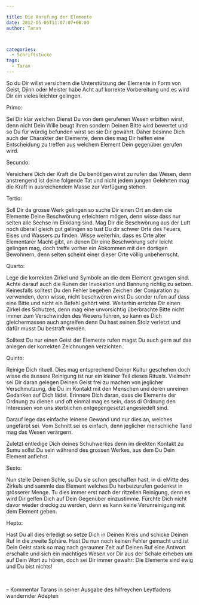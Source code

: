 ```yaml
---

title: Die Anrufung der Elemente
date: 2012-05-05T11:07:07+00:00
author: Taran



categories:
  - Schriftstücke
tags:
  - Taran
---
```

So du Dir willst versichern die Unterstützung der Elemente in Form von Geist, Djinn oder Meister habe Acht auf korrekte Vorbereitung und es wird Dir ein vieles leichter gelingen.<!--more-->

Primo:

Sei Dir klar welchen Dienst Du von dem gerufenen Wesen erbitten wirst, denn nicht Dein Wille beugt ihren sondern Deinen Bitte wird bewertet und so Du für würdig befunden wirst sei sie Dir gewährt. Daher besinne Dich auch der Charakter der Elemente, denn dies mag Dir helfen eine Entscheidung zu treffen aus welchem Element Dein gegenüber gerufen wird.

Secundo:

Versichere Dich der Kraft die Du benötigen wirst zu rufen das Wesen, denn anstrengend ist deine folgende Tat und nicht jedem jungen Gelehrten mag die Kraft in ausreichendem Masse zur Verfügung stehen.

Tertio:

Soll Dir da grosse Werk gelingen so suche Dir einen Ort an dem die Elemente Deine Beschwörung erleichtern mögen, denn wisse dass nur selten alle Sechse im Einklang sind. Mag Dir die Beschwörung aus der Luft noch überall gleich gut gelingen so tust Du dir schwer Orte des Feuers, Eises und Wassers zu finden. Wisse weiterhin, dass es Orte alter Elementarer Macht gibt, an denen Dir eine Beschwörung sehr leicht gelingen mag, doch treffe vorher ein Abkommen mit den dortigen Bewohnern, denn selten scheint einer dieser Orte völlig unbeherrscht.

Quarto:

Lege die korrekten Zirkel und Symbole an die dem Element gewogen sind. Achte darauf auch die Runen der Invokation und Bannung richtig zu setzen. Keinesfalls solltest Du den Fehler begehen Zeichen der Conjuration zu verwenden, denn wisse, nicht beschwören wirst Du sonder rufen auf dass eine Bitte und nicht ein Befehl gehört wird. Weiterhin errichte Dir einen Zirkel des Schutzes, denn mag eine unvorsichtig überbrachte Bitte nicht immer zum Verschwinden des Wesens führen, so kann es Dich gleichermassen auch angreifen denn Du hast seinen Stolz verletzt und dafür musst Du bestraft werden.

Solltest Du nur einen Geist der Elemente rufen magst Du auch gern auf das anlegen der korrekten Zeichnungen verzichten.

Quinto:

Reinige Dich rituell. Dies mag entsprechend Deiner Kultur geschehen doch wisse die äussere Reinigung ist nur ein kleiner Teil dieses Rituals. Vielmehr sei Dir daran gelegen Deinen Geist frei zu machen von jeglicher Verschmutzung, die Du im Kontakt mit den Menschen und deren unreinen Gedanken auf Dich lädst. Erinnere Dich daran, dass die Elemente der Ordnung zu dienen und oft einmal mag es sein, dass di Ordnung den Interessen von uns sterblichen entgegengesetzt angesiedelt sind.

Darauf lege das einfache leinene Gewand und nur dies an, welches ungefärbt sei. Vom Schnitt sei es einfach, denn jeglicher menschliche Tand mag das Wesen verärgern.

Zuletzt entledige Dich deines Schuhwerkes denn im direkten Kontakt zu Sumu sollst Du sein während des grossen Werkes, aus dem Du Dein Element anflehst.

Sexto:

Nun stelle Deinen Schle, su Du sie schon geschaffen hast, in di eMitte des Zirkels und sammle das Element welches Du herbeizurufen gedenkst in grösserer Menge. Tu dies immer erst nach der ritzellen Reinigung, denn es wird Dir gelfen Dich auf Dein Gegenüber einzustimme. Fürchte Dich nicht davor wieder dreckig zu werden, denn es kann keine Verunreinigung mit dem Element geben.

Hepto:

Hast Du all dies erledigt so setze Dich in Deinen Kreis und schicke Deinen Ruf in die zweite Sphäre. Hast Du nun noch keinen Fehler gemacht und ist Dein Geist stark so mag nach geraumer Zeit auf Deinen Ruf eine Antwort erschalle und sich ein mächtiges Wesen vor Dir aus der Schale erheben um auf Dein Wort zu hören, doch sei Dir immer gewahr: Die Elemente sind ewig und Du bist nichts!

&nbsp;

&#8211; Kommentar Tarans in seiner Ausgabe des hilfreychen Leytfadens wandernder Adepten
